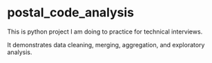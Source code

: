 # postal_code_analysis

This is python project I am doing to practice for technical interviews.

It demonstrates data cleaning, merging, aggregation, and exploratory analysis. 



